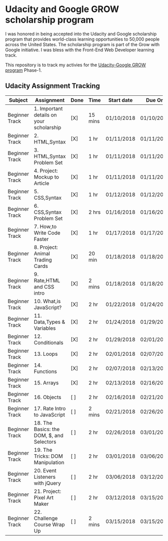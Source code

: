 # Udacity and Google GROW scholarship program

I was honored in being accepted into the Udacity and Google scholarship program that provides world-class learning opportunities to 50,000 people across the United States. The scholarship program is part of the Grow with Google initiative. I was bless with the Front-End Web Developer learning track.

This repository is to track my activies for the [Udacity-Google GROW program](https://www.udacity.com/grow-with-google) Phase-1. 

## Udacity Assignment Tracking

| Subject        | Assignment                                | Done   | Time    | Start date  | Due On     |
|----------------|-------------------------------------------|--------|---------|-------------|------------|
| Beginner Track |  1. Important details on your scholarship |  [X]   | 15 mins | 01/10/2018  | 01/10/2018 |
| Beginner Track |  2. HTML,Syntax                           |  [X]   | 1 hr    | 01/11/2018  | 01/11/2018 |
| Beginner Track |  3. HTML,Syntax Problem Set               |  [X]   | 1 hr    | 01/11/2018  | 01/11/2018 |
| Beginner Track |  4. Project: Mockup to Article            |  [X]   | 1 hr    | 01/11/2018  | 01/11/2018 |
| Beginner Track |  5. CSS,Syntax                            |  [X]   | 1 hr    | 01/12/2018  | 01/12/2018 |
| Beginner Track |  6. CSS,Syntax Problem Set                |  [X]   | 2 hrs   | 01/16/2018  | 01/16/2018 |
| Beginner Track |  7. How,to Write Code Faster              |  [X]   | 1 hr    | 01/17/2018  | 01/17/2018 |
| Beginner Track |  8. Project: Animal Trading Cards         |  [X]   | 20 min  | 01/18/2018  | 01/18/2018 |
| Beginner Track |  9. Rate,HTML and CSS intro               |  [X]   | 2 mins  | 01/18/2018  | 01/18/2018 |
| Beginner Track | 10. What,is JavaScript?                   |  [X]   | 2 hr    | 01/22/2018  | 01/24/2018 |
| Beginner Track | 11. Data,Types & Variables                |  [X]   | 2 hr    | 01/24/2018  | 01/29/2018 |
| Beginner Track | 12. Conditionals                          |  [X]   | 2 hr    | 01/29/2018  | 02/01/2018 |
| Beginner Track | 13. Loops                                 |  [X]   | 2 hr    | 02/01/2018  | 02/07/2018 |
| Beginner Track | 14. Functions                             |  [X]   | 2 hr    | 02/07/2018  | 02/13/2018 |
| Beginner Track | 15. Arrays                                |  [X]   | 2 hr    | 02/13/2018  | 02/16/2018 |
| Beginner Track | 16. Objects                               |  [ ]   | 2 hr    | 02/16/2018  | 02/21/2018 |
| Beginner Track | 17. Rate Intro to JavaScript              |  [ ]   | 2 mins  | 02/21/2018  | 02/26/2018 |
| Beginner Track | 18. The Basics: the DOM, $, and Selectors |  [ ]   | 2 hr    | 02/26/2018  | 03/01/2018 |
| Beginner Track | 19. The Tricks: DOM Manipulation          |  [ ]   | 2 hr    | 03/01/2018  | 03/06/2018 |
| Beginner Track | 20. Event Listeners with jQuery           |  [ ]   | 2 hr    | 03/06/2018  | 03/12/2018 |
| Beginner Track | 21. Project: Pixel Art Maker              |  [ ]   | 2 hr    | 03/12/2018  | 03/15/2018 |
| Beginner Track | 22. Challenge Course Wrap Up              |  [ ]   | 2 mins  | 03/15/2018  | 03/15/2018 |